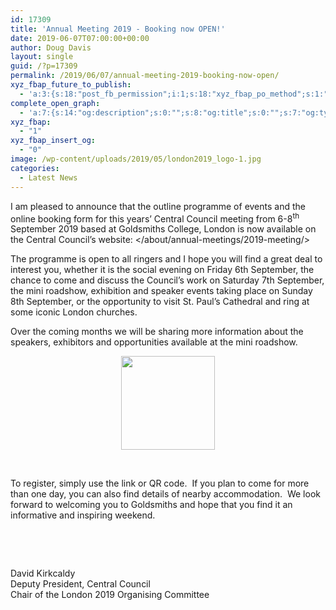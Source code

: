 ```yaml
---
id: 17309
title: 'Annual Meeting 2019 - Booking now OPEN!'
date: 2019-06-07T07:00:00+00:00
author: Doug Davis
layout: single
guid: /?p=17309
permalink: /2019/06/07/annual-meeting-2019-booking-now-open/
xyz_fbap_future_to_publish:
  - 'a:3:{s:18:"post_fb_permission";i:1;s:18:"xyz_fbap_po_method";s:1:"2";s:16:"xyz_fbap_message";s:62:"News item added to the CCCBR website: {POST_TITLE} {PERMALINK}";}'
complete_open_graph:
  - 'a:7:{s:14:"og:description";s:0:"";s:8:"og:title";s:0:"";s:7:"og:type";s:0:"";s:12:"twitter:card";s:7:"summary";s:15:"twitter:creator";s:0:"";s:19:"twitter:description";s:0:"";s:8:"og:image";s:5:"17067";}'
xyz_fbap:
  - "1"
xyz_fbap_insert_og:
  - "0"
image: /wp-content/uploads/2019/05/london2019_logo-1.jpg
categories:
  - Latest News
---
```

I am pleased to announce that the outline programme of events and the online booking form for this years’ Central Council meeting from 6-8<sup>th</sup> September 2019 based at Goldsmiths College, London is now available on the Central Council’s website: </about/annual-meetings/2019-meeting/>

The programme is open to all ringers and I hope you will find a great deal to interest you, whether it is the social evening on Friday 6th September, the chance to come and discuss the Council’s work on Saturday 7th September, the mini roadshow, exhibition and speaker events taking place on Sunday 8th September, or the opportunity to visit St. Paul’s Cathedral and ring at some iconic London churches.

Over the coming months we will be sharing more information about the speakers, exhibitors and opportunities available at the mini roadshow.

<p style="text-align: center;">
  <a href="https://cccbr.org.uk/wp-content/uploads/2019/06/2019qr.png"><img loading="lazy" class="wp-image-17311 size-thumbnail alignleft" src="https://cccbr.org.uk/wp-content/uploads/2019/06/2019qr-150x150.png" alt="" width="150" height="150" srcset="https://cccbr.org.uk/wp-content/uploads/2019/06/2019qr-150x150.png 150w, https://cccbr.org.uk/wp-content/uploads/2019/06/2019qr-100x100.png 100w, https://cccbr.org.uk/wp-content/uploads/2019/06/2019qr.png 227w" sizes="(max-width: 150px) 100vw, 150px" /></a>
</p>

&nbsp;

To register, simply use the link or QR code.  If you plan to come for more than one day, you can also find details of nearby accommodation.  We look forward to welcoming you to Goldsmiths and hope that you find it an informative and inspiring weekend.

&nbsp;

&nbsp;

David Kirkcaldy  
Deputy President, Central Council  
Chair of the London 2019 Organising Committee
